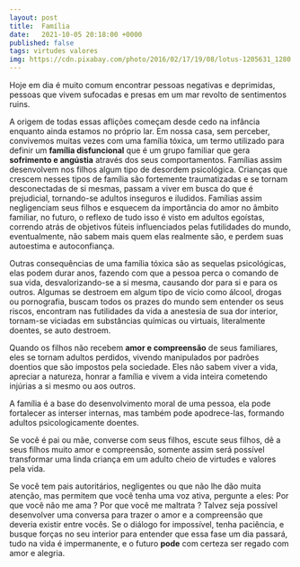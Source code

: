 ```yaml
---
layout: post
title:  Família
date:   2021-10-05 20:18:00 +0000
published: false
tags: virtudes valores
img: https://cdn.pixabay.com/photo/2016/02/17/19/08/lotus-1205631_1280.jpg
---
```


Hoje em dia é muito comum encontrar pessoas negativas e deprimidas, pessoas que vivem sufocadas e presas em um mar revolto de sentimentos ruins.

A origem de todas essas aflições começam desde cedo na infância enquanto ainda estamos no próprio lar. Em nossa casa, sem perceber, convivemos muitas vezes com uma família tóxica, um termo utilizado para definir um **família disfuncional** que é um grupo familiar que gera **sofrimento e angústia** através dos seus comportamentos. Famílias assim desenvolvem  nos filhos algum tipo de desordem psicológica. Crianças que crescem nesses tipos de família são fortemente traumatizadas e se tornam  desconectadas de si mesmas, passam a viver em busca do que é prejudicial, tornando-se adultos inseguros e iludidos. Famílias assim negligenciam seus filhos e esquecem da importância do amor no âmbito familiar, no futuro, o reflexo de tudo isso é visto em adultos egoístas, correndo atrás de objetivos fúteis influenciados pelas futilidades do mundo, eventualmente, não sabem mais quem elas realmente são, e perdem suas autoestima e autoconfiança.

Outras consequências de uma família tóxica são as sequelas psicológicas, elas podem durar anos, fazendo com que a pessoa perca o comando de sua vida, desvalorizando-se a si mesma, causando dor para si e para os outros. Algumas se destroem em algum tipo de vicio como álcool, drogas ou pornografia, buscam todos os prazes do mundo sem entender os seus riscos, encontram  nas futilidades da vida a anestesia de sua dor interior,  tornam-se viciadas em substâncias químicas ou virtuais, literalmente doentes, se auto destroem.

Quando os filhos não recebem **amor e compreensão** de seus familiares, eles se tornam adultos perdidos, vivendo manipulados por padrões doentios que são impostos pela sociedade. Eles não sabem  viver a vida, apreciar a natureza, honrar a família e vivem a vida inteira cometendo injúrias a si mesmo ou aos outros.
 
A família é a base do desenvolvimento moral de uma pessoa, ela pode fortalecer as interser internas, mas também pode apodrece-las, formando adultos psicologicamente doentes.
 
Se você é pai ou mãe, converse com seus filhos, escute seus filhos, dê a seus filhos muito amor e  compreensão, somente assim será possível transformar uma linda criança em um adulto cheio de virtudes e valores pela vida.
 
Se você tem pais autoritários, negligentes ou que não lhe dão muita atenção, mas permitem que você tenha uma voz ativa, pergunte a eles: Por que você não me ama ? Por que você me maltrata ? Talvez seja possível desenvolver uma conversa para trazer o amor e a compreensão que deveria existir entre vocês. Se o diálogo for impossível, tenha paciência, e busque forças no seu interior para entender que essa fase um dia passará, tudo na vida é impermanente, e o futuro **pode** com certeza ser regado com amor e alegria.

